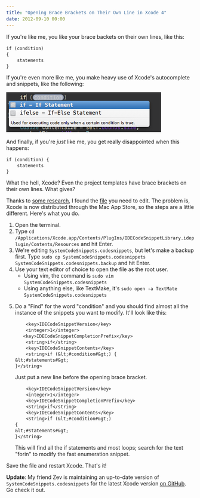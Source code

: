 ```yaml
---
title: "Opening Brace Brackets on Their Own Line in Xcode 4"
date: 2012-09-10 00:00
---
```


<p>If you're like me, you like your brace backets on their own lines, like this:</p>

<pre><code>if (condition)
{
    statements
}
</code></pre>

<p>If you're even more like me, you make heavy use of Xcode's autocomplete and snippets, like the following:</p>

<img src="/img/import/blog/opening-brace-brackets-on-their-own-line-in-xcode-4/EB56DB5A74DD42C390BEDBDC90529BDB.png" class="img-responsive" />

<p>And finally, if you're <em>just</em> like me, you get really disappointed when this happens:</p>

<pre><code>if (condition) {
    statements
}
</code></pre>

<p>What the hell, Xcode? Even the project templates have brace brackets on their own lines. What gives?</p>

<p>Thanks to <a href="http://stackoverflow.com/questions/5324622/how-to-change-autocomplete-braces-in-xcode-4">some research</a>, I found the <a href="http://forrst.com/posts/Put_that_where_it_might_belong_Xcode-PNL">file</a> you need to edit. The problem is, Xcode is now distributed through the Mac App Store, so the steps are a little different. Here's what you do.</p>

<ol>

<li>Open the terminal. </li>

<li>Type <code>cd /Applications/Xcode.app/Contents/PlugIns/IDECodeSnippetLibrary.ideplugin/Contents/Resources</code> and hit Enter.</li>

<li>We're editing <code>SystemCodeSnippets.codesnippets</code>, but let's make a backup first. Type <code>sudo cp SystemCodeSnippets.codesnippets SystemCodeSnippets.codesnippets.backup</code> and hit Enter.</li>

<li>Use your text editor of choice to open the file as the root user.
<ul>

<li>Using vim, the command is <code>sudo vim SystemCodeSnippets.codesnippets</code>

</li>

<li>Using anything else, like TextMake, it's <code>sudo open -a TextMate SystemCodeSnippets.codesnippets</code>

</li>

</ul>

</li>

<li>

<p>Do a "Find" for the word "condition" and you should find almost all the instance of the snippets you want to modify. It'll look like this:</p>

<pre><code>    &lt;key&gt;IDECodeSnippetVersion&lt;/key&gt;
    &lt;integer&gt;1&lt;/integer&gt;
   &lt;key&gt;IDECodeSnippetCompletionPrefix&lt;/key&gt;
    &lt;string&gt;if&lt;/string&gt;
    &lt;key&gt;IDECodeSnippetContents&lt;/key&gt;
    &lt;string&gt;if (&amp;lt;#condition#&amp;gt;) {
&amp;lt;#statements#&amp;gt;
}&lt;/string&gt;
</code></pre>

<p>Just put a new line before the opening brace bracket.</p>

<pre><code>    &lt;key&gt;IDECodeSnippetVersion&lt;/key&gt;
    &lt;integer&gt;1&lt;/integer&gt;
    &lt;key&gt;IDECodeSnippetCompletionPrefix&lt;/key&gt;
    &lt;string&gt;if&lt;/string&gt;
    &lt;key&gt;IDECodeSnippetContents&lt;/key&gt;
    &lt;string&gt;if (&amp;lt;#condition#&amp;gt;)
{
&amp;lt;#statements#&amp;gt;
}&lt;/string&gt;
</code></pre>

<p>This will find all the if statements and most loops; search for the text "forin" to modify the fast enumeration snippet.</p>

</li>

</ol>

<p>Save the file and restart Xcode. That's it!</p>

<p><strong>Update</strong>: My friend Zev is maintaining an up-to-date version of <code>SystemCodeSnippets.codesnippets</code> for the latest Xcode version <a href="https://github.com/sveinungkb/ios-convenience">on GitHub</a>. Go check it out.</p>

<!-- more -->

